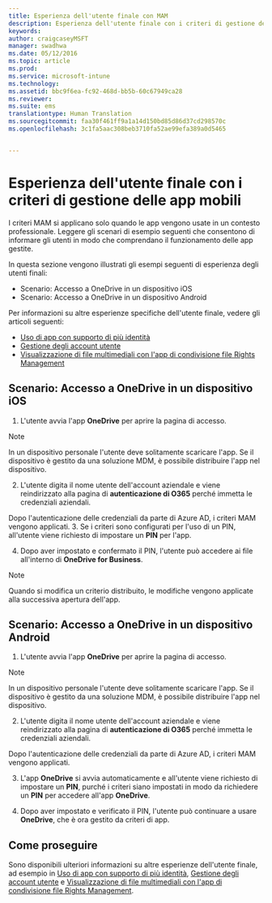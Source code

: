 ```yaml
---
title: Esperienza dell'utente finale con MAM
description: Esperienza dell'utente finale con i criteri di gestione delle app mobili.
keywords: 
author: craigcaseyMSFT
manager: swadhwa
ms.date: 05/12/2016
ms.topic: article
ms.prod: 
ms.service: microsoft-intune
ms.technology: 
ms.assetid: bbc9f6ea-fc92-468d-bb5b-60c67949ca28
ms.reviewer: 
ms.suite: ems
translationtype: Human Translation
ms.sourcegitcommit: faa30f461ff9a1a14d150bd85d86d37cd298570c
ms.openlocfilehash: 3c1fa5aac308beb3710fa52ae99efa389a0d5465


---
```


# Esperienza dell'utente finale con i criteri di gestione delle app mobili
I criteri MAM si applicano solo quando le app vengono usate in un contesto professionale. Leggere gli scenari di esempio seguenti che consentono di informare gli utenti in modo che comprendano il funzionamento delle app gestite.

In questa sezione vengono illustrati gli esempi seguenti di esperienza degli utenti finali:

- Scenario: Accesso a OneDrive in un dispositivo iOS
- Scenario: Accesso a OneDrive in un dispositivo Android

Per informazioni su altre esperienze specifiche dell'utente finale, vedere gli articoli seguenti:

- [Uso di app con supporto di più identità](https://docs.microsoft.com/intune/deploy-use/end-user-experience-for-mam-enabled-apps-with-microsoft-intune#using-apps-with-multi-identity-support)
- [Gestione degli account utente](https://docs.microsoft.com/intune/deploy-use/end-user-experience-for-mam-enabled-apps-with-microsoft-intune#managing-user-accounts)
- [Visualizzazione di file multimediali con l'app di condivisione file Rights Management](https://docs.microsoft.com/intune/deploy-use/end-user-experience-for-mam-enabled-apps-with-microsoft-intune#viewing-media-files-with-the-rights-management-sharing-app)

## Scenario: Accesso a OneDrive in un dispositivo iOS

1. L'utente avvia l'app **OneDrive** per aprire la pagina di accesso.
> [!NOTE]
> In un dispositivo personale l'utente deve solitamente scaricare l'app. Se il dispositivo è gestito da una soluzione MDM, è possibile distribuire l'app nel dispositivo.

2. L'utente digita il nome utente dell'account aziendale e viene reindirizzato alla pagina di **autenticazione di O365** perché immetta le credenziali aziendali.

  Dopo l'autenticazione delle credenziali da parte di Azure AD, i criteri MAM vengono applicati.
3. Se i criteri sono configurati per l'uso di un PIN, all'utente viene richiesto di impostare un **PIN** per l'app.

4.  Dopo aver impostato e confermato il PIN, l'utente può accedere ai file all'interno di **OneDrive for Business**.
> [!NOTE]
> Quando si modifica un criterio distribuito, le modifiche vengono applicate alla successiva apertura dell'app.

## Scenario: Accesso a OneDrive in un dispositivo Android
1. L'utente avvia l'app **OneDrive** per aprire la pagina di accesso.
> [!NOTE]
> In un dispositivo personale l'utente deve solitamente scaricare l'app. Se il dispositivo è gestito da una soluzione MDM, è possibile distribuire l'app nel dispositivo.

2.  L'utente digita il nome utente dell'account aziendale e viene reindirizzato alla pagina di **autenticazione di O365** perché immetta le credenziali aziendali.

  Dopo l'autenticazione delle credenziali da parte di Azure AD, i criteri MAM vengono applicati.

3.  L'app **OneDrive** si avvia automaticamente e all'utente viene richiesto di impostare un **PIN**, purché i criteri siano impostati in modo da richiedere un **PIN** per accedere all'app **OneDrive**.

4.  Dopo aver impostato e verificato il PIN, l'utente può continuare a usare **OneDrive**, che è ora gestito da criteri di app.

## Come proseguire
Sono disponibili ulteriori informazioni su altre esperienze dell'utente finale, ad esempio in [Uso di app con supporto di più identità](https://docs.microsoft.com/intune/deploy-use/end-user-experience-for-mam-enabled-apps-with-microsoft-intune#using-apps-with-multi-identity-support), [Gestione degli account utente](https://docs.microsoft.com/intune/deploy-use/end-user-experience-for-mam-enabled-apps-with-microsoft-intune#managing-user-accounts) e [Visualizzazione di file multimediali con l'app di condivisione file Rights Management](https://docs.microsoft.com/intune/deploy-use/end-user-experience-for-mam-enabled-apps-with-microsoft-intune#viewing-media-files-with-the-rights-management-sharing-app).



<!--HONumber=Sep16_HO1-->


